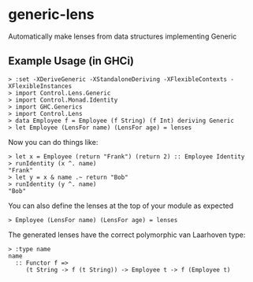 # generic-lens

Automatically make lenses from data structures implementing Generic

## Example Usage (in GHCi)

    > :set -XDeriveGeneric -XStandaloneDeriving -XFlexibleContexts -XFlexibleInstances
    > import Control.Lens.Generic
    > import Control.Monad.Identity
    > import GHC.Generics
    > import Control.Lens
    > data Employee f = Employee (f String) (f Int) deriving Generic
    > let Employee (LensFor name) (LensFor age) = lenses

Now you can do things like:

    > let x = Employee (return "Frank") (return 2) :: Employee Identity
    > runIdentity (x ^. name)
    "Frank"
    > let y = x & name .~ return "Bob"
    > runIdentity (y ^. name)
    "Bob"

You can also define the lenses at the top of your module as expected

    > Employee (LensFor name) (LensFor age) = lenses

The generated lenses have the correct polymorphic van Laarhoven type:

    > :type name
    name
      :: Functor f =>
         (t String -> f (t String)) -> Employee t -> f (Employee t)

